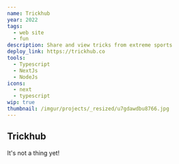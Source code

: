 ```yaml
---
name: Trickhub
year: 2022
tags:
  - web site
  - fun
description: Share and view tricks from extreme sports
deploy_link: https://trickhub.co
tools:
  - Typescript
  - NextJs
  - NodeJs
icons:
  - next
  - typescript
wip: true
thumbnail: /imgur/projects/_resized/u7gdawdbu8766.jpg
---
```


## Trickhub
It's not a thing yet!